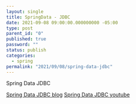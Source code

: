 ```yaml
---
layout: single
title: SpringData - JDBC
date: 2021-09-08 09:00:00.000000000 -05:00
type: post
parent_id: "0"
published: true
password: ""
status: publish
categories:
  - spring
permalink: "2021/09/08/spring-data-jdbc"
---
```


Spring Data JDBC

[Spring Data JDBC blog](https://spring.io/blog/2018/09/24/spring-data-jdbc-references-and-aggregates)
[Spring Data JDBC youtube](https://www.youtube.com/watch?v=SJlKBkZ2yAU)
